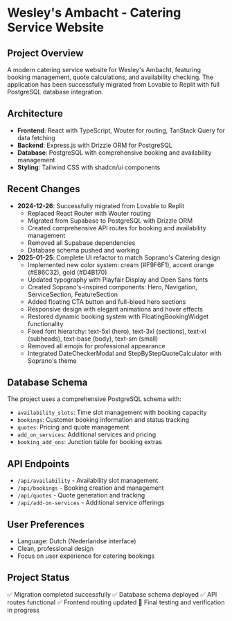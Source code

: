# Wesley's Ambacht - Catering Service Website

## Project Overview
A modern catering service website for Wesley's Ambacht, featuring booking management, quote calculations, and availability checking. The application has been successfully migrated from Lovable to Replit with full PostgreSQL database integration.

## Architecture
- **Frontend**: React with TypeScript, Wouter for routing, TanStack Query for data fetching
- **Backend**: Express.js with Drizzle ORM for PostgreSQL
- **Database**: PostgreSQL with comprehensive booking and availability management
- **Styling**: Tailwind CSS with shadcn/ui components

## Recent Changes
- **2024-12-26**: Successfully migrated from Lovable to Replit
  - Replaced React Router with Wouter routing
  - Migrated from Supabase to PostgreSQL with Drizzle ORM
  - Created comprehensive API routes for booking and availability management
  - Removed all Supabase dependencies
  - Database schema pushed and working
- **2025-01-25**: Complete UI refactor to match Soprano's Catering design
  - Implemented new color system: cream (#F9F6F1), accent orange (#E86C32), gold (#D4B170)
  - Updated typography with Playfair Display and Open Sans fonts
  - Created Soprano's-inspired components: Hero, Navigation, ServiceSection, FeatureSection
  - Added floating CTA button and full-bleed hero sections
  - Responsive design with elegant animations and hover effects
  - Restored dynamic booking system with FloatingBookingWidget functionality
  - Fixed font hierarchy: text-5xl (hero), text-3xl (sections), text-xl (subheads), text-base (body), text-sm (small)
  - Removed all emojis for professional appearance
  - Integrated DateCheckerModal and StepByStepQuoteCalculator with Soprano's theme

## Database Schema
The project uses a comprehensive PostgreSQL schema with:
- `availability_slots`: Time slot management with booking capacity
- `bookings`: Customer booking information and status tracking
- `quotes`: Pricing and quote management
- `add_on_services`: Additional services and pricing
- `booking_add_ons`: Junction table for booking extras

## API Endpoints
- `/api/availability` - Availability slot management
- `/api/bookings` - Booking creation and management
- `/api/quotes` - Quote generation and tracking
- `/api/add-on-services` - Additional service offerings

## User Preferences
- Language: Dutch (Nederlandse interface)
- Clean, professional design
- Focus on user experience for catering bookings

## Project Status
✅ Migration completed successfully
✅ Database schema deployed
✅ API routes functional
✅ Frontend routing updated
🔄 Final testing and verification in progress